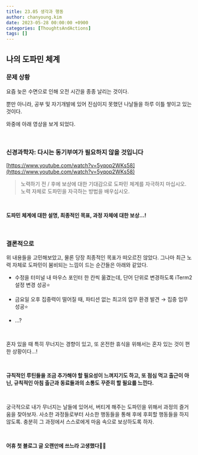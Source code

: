 ```yaml
---
title: 23.05 생각과 행동
author: chanyoung.kim
date: 2023-05-28 00:00:00 +0900
categories: [ThoughtsAndActions]
tags: []
---
```


## 나의 도파민 체계

### 문제 상황
요즘 늦은 수면으로 인해 오전 시간을 종종 날리는 것이다. 

뿐만 아니라, 공부 및 자기개발에 있어 진심이지 못했던 나날들을 하루 이틀 쌓이고 있는 것이다.

와중에 아래 영상을 보게 되었다.

<br/>



### 신경과학자: 다시는 동기부여가 필요하지 않을 것입니다
[https://www.youtube.com/watch?v=5yqop2WKs58](https://www.youtube.com/watch?v=5yqop2WKs58)

> 노력하기 전 / 후에 보상에 대한 기대감으로 도파민 체계를 자극하지 마십시오. <br/>노력 자체로 도파민을 자극하는 방법을 배우십시오.

<br/>



**도파민 체계에 대한 설명, 최종적인 목표, 과정 자체에 대한 보상…!**

<br/>



### 결론적으로
위 내용들을 고민해보았고, 물론 당장 최종적인 목표가 떠오르진 않았다. 그나마 최근 노력 자체로 도파민이 붐비되는 느낌이 드는 순간들은 아래와 같았다.

- 수정을 터미널 내 마우스 포인터 한 칸씩 옮겼는데, 단어 단위로 변경하도록 iTerm2 설정 변경 성공⭐️

- 금요일 오후 집중력이 떨어질 때, 파티션 없는 최고의 업무 환경 발견 → 집중 업무 성공⭐️

- …?

<br/>



혼자 있을 때 특히 무너지는 경향이 있고, 또 온전한 휴식을 위해서는 혼자 있는 것이 편한 상황이다…! 

<br/>



**규칙적인 루틴들을 조금 추가해야 할 필요성이 느껴지기도 하고, 또 점심 먹고 출근이 아닌, 규칙적인 아침 출근과 동료들과의 소통도 꾸준히 할 필요를 느낀다.**

<br/>



궁극적으로 내가 무너지는 날들에 있어서, 버티게 해주는 도파민을 위해서 과정의 즐거움을 찾아보자. 사소한 과정들로부터 사소한 행동들을 통해 후에 후회할 행동들을 하지 않도록. 충분히 그 과정에서 스스로에게 마음 속으로 보상하도록 하자.

<br/>



**어휴 첫 블로그 글 오랜만에 쓰느라 고생했다**👍🏻

<br/>



<br/>



<br/>



<br/>



